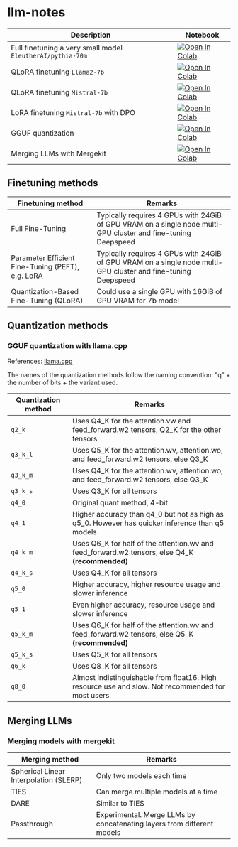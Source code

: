 # llm-notes

| Description | Notebook |
| ----------- | -------- |
| Full finetuning a very small model `EleutherAI/pythia-70m` | [![Open In Colab](https://colab.research.google.com/assets/colab-badge.svg)](https://colab.research.google.com/github/kesamet/analyser/blob/master/finetune_full_pythia.ipynb) |
| QLoRA finetuning `Llama2-7b` | [![Open In Colab](https://colab.research.google.com/assets/colab-badge.svg)](https://colab.research.google.com/github/kesamet/analyser/blob/master/finetune_qlora_llama2.ipynb) |
| QLoRA finetuning `Mistral-7b` | [![Open In Colab](https://colab.research.google.com/assets/colab-badge.svg)](https://colab.research.google.com/github/kesamet/analyser/blob/master/finetune_qlora_mistral.ipynb) |
| LoRA finetuning `Mistral-7b` with DPO | [![Open In Colab](https://colab.research.google.com/assets/colab-badge.svg)](https://colab.research.google.com/github/kesamet/analyser/blob/master/finetune_dpo_mistral.ipynb) |
| GGUF quantization | [![Open In Colab](https://colab.research.google.com/assets/colab-badge.svg)](https://colab.research.google.com/github/kesamet/analyser/blob/master/quantize_model_with_gguf.ipynb) |
| Merging LLMs with Mergekit | [![Open In Colab](https://colab.research.google.com/assets/colab-badge.svg)](https://colab.research.google.com/github/kesamet/analyser/blob/master/merging_with_mergekit.ipynb) |


## Finetuning methods

| Finetuning method | Remarks |
| ----------------- | ------- |
| Full Fine-Tuning | Typically requires 4 GPUs with 24GiB of GPU VRAM on a single node multi-GPU cluster and fine-tuning Deepspeed |
| Parameter Efficient Fine-Tuning (PEFT), e.g. LoRA | Typically requires 4 GPUs with 24GiB of GPU VRAM on a single node multi-GPU cluster and fine-tuning Deepspeed |
| Quantization-Based Fine-Tuning (QLoRA)| Could use a single GPU with 16GiB of GPU VRAM for 7b model |


## Quantization methods

### GGUF quantization with llama.cpp

References: [llama.cpp](https://github.com/ggerganov/llama.cpp)

The names of the quantization methods follow the naming convention: "q" + the number of bits + the variant used.

| Quantization method | Remarks |
| ------------------- | ------- |
| `q2_k` | Uses Q4_K for the attention.vw and feed_forward.w2 tensors, Q2_K for the other tensors |
| `q3_k_l` | Uses Q5_K for the attention.wv, attention.wo, and feed_forward.w2 tensors, else Q3_K |
| `q3_k_m` | Uses Q4_K for the attention.wv, attention.wo, and feed_forward.w2 tensors, else Q3_K |
| `q3_k_s` | Uses Q3_K for all tensors |
| `q4_0` | Original quant method, 4-bit |
| `q4_1` | Higher accuracy than q4_0 but not as high as q5_0. However has quicker inference than q5 models |
| `q4_k_m` | Uses Q6_K for half of the attention.wv and feed_forward.w2 tensors, else Q4_K **(recommended)** |
| `q4_k_s` | Uses Q4_K for all tensors |
| `q5_0` | Higher accuracy, higher resource usage and slower inference |
| `q5_1` | Even higher accuracy, resource usage and slower inference |
| `q5_k_m` | Uses Q6_K for half of the attention.wv and feed_forward.w2 tensors, else Q5_K **(recommended)** |
| `q5_k_s` | Uses Q5_K for all tensors |
| `q6_k` | Uses Q8_K for all tensors |
| `q8_0` | Almost indistinguishable from float16. High resource use and slow. Not recommended for most users |


## Merging LLMs

### Merging models with mergekit

| Merging method | Remarks |
| -------------- | ------- |
| Spherical Linear Interpolation (SLERP) | Only two models each time |
| TIES | Can merge multiple models at a time |
| DARE | Similar to TIES |
| Passthrough | Experimental. Merge LLMs by concatenating layers from different models |
